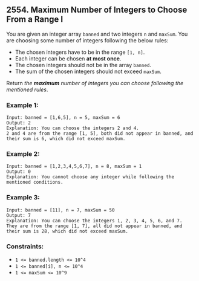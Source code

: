 ## 2554. Maximum Number of Integers to Choose From a Range I

You are given an integer array ```banned``` and two integers ```n``` and ```maxSum```. You are choosing some number of integers following the below rules:

* The chosen integers have to be in the range ```[1, n]```.
* Each integer can be chosen **at most once**.
* The chosen integers should not be in the array ```banned```.
* The sum of the chosen integers should not exceed ```maxSum```.

Return *the **maximum** number of integers you can choose following the mentioned rules*.

### Example 1:
```
Input: banned = [1,6,5], n = 5, maxSum = 6
Output: 2
Explanation: You can choose the integers 2 and 4.
2 and 4 are from the range [1, 5], both did not appear in banned, and their sum is 6, which did not exceed maxSum.
```
### Example 2:
```
Input: banned = [1,2,3,4,5,6,7], n = 8, maxSum = 1
Output: 0
Explanation: You cannot choose any integer while following the mentioned conditions.
```
### Example 3:
```
Input: banned = [11], n = 7, maxSum = 50
Output: 7
Explanation: You can choose the integers 1, 2, 3, 4, 5, 6, and 7.
They are from the range [1, 7], all did not appear in banned, and their sum is 28, which did not exceed maxSum.
```

### Constraints:

* ```1 <= banned.length <= 10^4```
* ```1 <= banned[i], n <= 10^4```
* ```1 <= maxSum <= 10^9```